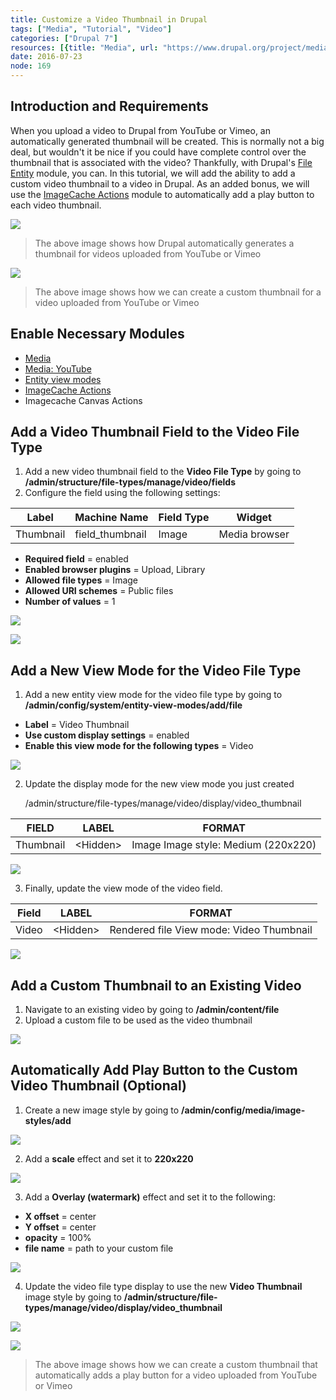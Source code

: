 ```yaml
---
title: Customize a Video Thumbnail in Drupal
tags: ["Media", "Tutorial", "Video"]
categories: ["Drupal 7"]
resources: [{title: "Media", url: "https://www.drupal.org/project/media"}, {title: "Media: YouTube", url: "https://www.drupal.org/project/media_youtube"}, {title: "Entity view modes", url: "https://www.drupal.org/project/entity_view_mode"}, {title: "ImageCache Actions", url: "https://www.drupal.org/project/imagecache_actions"}]
date: 2016-07-23
node: 169
---
```

 
## Introduction and Requirements

When you upload a video to Drupal from YouTube or Vimeo, an automatically generated thumbnail will be created. This is normally not a big deal, but wouldn't it be nice if you could have complete control over the thumbnail that is associated with the video? Thankfully, with Drupal's [File Entity](https://www.drupal.org/project/file_entity) module, you can. In this tutorial, we will add the ability to add a custom video thumbnail to a video in Drupal. As an added bonus, we will use the [ImageCache Actions](https://www.drupal.org/project/imagecache_actions) module to automatically add a play button to each video thumbnail.

![](/assets/images/posts/customize-video-thumbnail-drupal/1.1_3.png)

> The above image shows how Drupal automatically generates a thumbnail for videos uploaded from YouTube or Vimeo

![](/assets/images/posts/customize-video-thumbnail-drupal/1.2_2.png)

> The above image shows how we can create a custom thumbnail for a video uploaded from YouTube or Vimeo

## Enable Necessary Modules

- [Media](https://www.drupal.org/project/media)
- [Media: YouTube](https://www.drupal.org/project/media_youtube)
- [Entity view modes](https://www.drupal.org/project/entity_view_mode)
- [ImageCache Actions](https://www.drupal.org/project/imagecache_actions)
- Imagecache Canvas Actions

## Add a Video Thumbnail Field to the Video File Type

1. Add a new video thumbnail field to the **Video File Type** by going to **/admin/structure/file-types/manage/video/fields**
1. Configure the field using the following settings:

| **Label** | **Machine Name** | **Field Type** | **Widget** |
| --------- | ---------------- | -------------- | ---------- |
| Thumbnail | field_thumbnail  | Image          | Media browser

- **Required field**  = enabled
- **Enabled browser plugins**  = Upload, Library
- **Allowed file types** = Image
- **Allowed URI schemes** = Public files
- **Number of values** = 1

![](/assets/images/posts/customize-video-thumbnail-drupal/2.2_1.png)

![](/assets/images/posts/customize-video-thumbnail-drupal/2.3_1.png)

## Add a New View Mode for the Video File Type

1. Add a new entity view mode for the video file type by going to **/admin/config/system/entity-view-modes/add/file**

- **Label** = Video Thumbnail
- **Use custom display settings** = enabled
- **Enable this view mode for the following types** =  Video

![](/assets/images/posts/customize-video-thumbnail-drupal/3.1_1.png)

2. Update the display mode for the new view mode you just created

    /admin/structure/file-types/manage/video/display/video_thumbnail

| FIELD | LABEL | FORMAT |
| ----- | ----- | ------ |
| Thumbnail | \<Hidden\> | Image Image style: Medium (220x220) |

![](/assets/images/posts/customize-video-thumbnail-drupal/3.2_1.png)

3. Finally, update the view mode of the video field.

| Field | LABEL | FORMAT |
| ----- | ----- | ------ |
| Video | \<Hidden\> | Rendered file View mode: Video Thumbnail |

![](/assets/images/posts/customize-video-thumbnail-drupal/3.3_0.png)

## Add a Custom Thumbnail to an Existing Video

1. Navigate to an existing video by going to **/admin/content/file**
1. Upload a custom file to be used as the video thumbnail

![](/assets/images/posts/customize-video-thumbnail-drupal/4.2_0.png)

## Automatically Add Play Button to the Custom Video Thumbnail (Optional)

1. Create a new image style by going to **/admin/config/media/image-styles/add**

![](/assets/images/posts/customize-video-thumbnail-drupal/5.1.png)

2. Add a  **scale**  effect and set it to **220x220**

![](/assets/images/posts/customize-video-thumbnail-drupal/5.2.png)

3. Add a **Overlay (watermark)** effect and set it to the following:

- **X offset** = center
- **Y offset** = center
- **opacity** = 100%
- **file name** = path to your custom file

![](/assets/images/posts/customize-video-thumbnail-drupal/5.3.png)

4. Update the video file type display to use the new **Video Thumbnail** image style by going to **/admin/structure/file-types/manage/video/display/video_thumbnail**

![](/assets/images/posts/customize-video-thumbnail-drupal/5.4.png)

![](/assets/images/posts/customize-video-thumbnail-drupal/5.5.png)

> The above image shows how we can create a custom thumbnail that automatically adds a play button for a video uploaded from YouTube or Vimeo
